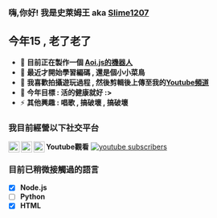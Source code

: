 ### 嗨,你好! 我是史萊姆王 aka [Slime1207](https://github.com/Slime1207)

## 今年15 , 老了老了
- 🔭 **目前正在製作一個 [Aoi.js的機器人][bot]**
- 🌱 **最近才開始學習編碼 , 還是個小小菜鳥**
- 🎥 **我喜歡拍攝遊玩過程 , 然後剪輯後上傳至我的[Youtube頻道][youtube]**
- 🥅 **今年目標 : 活的健康就好 :>**
- ⚡ **其他興趣 : 唱歌 , 搞破壞 , 搞破壞**
###  我目前經營以下社交平台
[<img align="left" alt="圖標無法加載" width="22px" src="https://cdn.jsdelivr.net/npm/simple-icons@3.13.0/icons/discord.svg" />][discord]
[<img align="left" alt="圖標無法加載" width="22px" src="https://cdn.jsdelivr.net/npm/simple-icons@v3/icons/youtube.svg" />][youtube] 
[<img align="left" alt="圖標無法加載" width="22px" src="https://cdn.jsdelivr.net/npm/simple-icons@v3/icons/twitter.svg" />][twitter]

**Youtube觀看**
<a href="https://www.youtube.com/channel/UCJYsxslo0c4Enj1A0tveNdw"> <img alt="youtube subscribers" src="https://github-readme-youtube-stats.herokuapp.com/subscribers/index.php?id=UCpGQsrg4iNNzq46aK1dANNw&key=AIzaSyDO5I6BvUW55hTT_q5MtSsCe6gcSAAzs6Q&color=red&label=Views&style=for-the-badge&color=red&labelColor=ce4630"/> </a>
</br>
### 目前已稍微接觸過的語言
- [x] **Node.js** 
- [ ] **Python** 
- [x] **HTML** 

<!-- 名稱 -->
[youtube]: https://www.youtube.com/channel/UCJYsxslo0c4Enj1A0tveNdw
[discord]: https://discordapp.com/users/6991907591883350077/
[bot]: https://discord.com/oauth2/authorize?client_id=850372620323258378&scope=bot&permissions=8
[twitter]: https://twitter.com/Slimeking_1207
